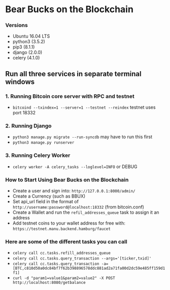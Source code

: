 # Bear Bucks on the Blockchain

### Versions
* Ubuntu 16.04 LTS
* python3 (3.5.2)
* pip3 (8.1.1)
* django (2.0.0)
* celery (4.1.0)

## Run all three services in separate terminal windows

### 1. Running Bitcoin core server with RPC and testnet
* `bitcoind --txindex=1 --server=1 --testnet --reindex` testnet uses port 18332

### 2. Running Django
* `python3 manage.py migrate --run-syncdb` may have to run this first
* `python3 manage.py runserver` 

### 3. Running Celery Worker
* `celery worker -A celery_tasks --loglevel=INFO` or DEBUG

### How to Start Using Bear Bucks on the Blockchain
* Create a user and sign into: `http://127.0.0.1:8000/admin/`
* Create a Currency (such as BBUX)
* Set api_url field in the format of `http://username:password@localhost:18332` (from bitcoin.conf)
* Create a Wallet and run the `refil_addresses_queue` task to assign it an address
* Add testnet coins to your wallet address for free with: `https://testnet.manu.backend.hamburg/faucet`

### Here are some of the different tasks you can call
* `celery call cc.tasks.refill_addresses_queue`
* `celery call cc.tasks.query_transaction --args='[ticker,txid]'`
* `celery call cc.tasks.query_transaction -a=[BTC,c810d50a0dc84bf7f62b398896578ddc881ad2a71fa00d2dc59e485ff159d1f1]`
* `curl -d "param1=value1&param2=value2" -X POST http://localhost:8080/getbalance`
